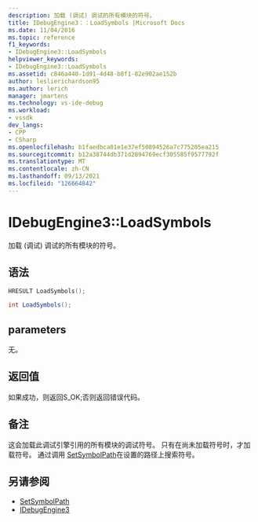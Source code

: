 ```yaml
---
description: 加载 (调试) 调试的所有模块的符号。
title: IDebugEngine3：：LoadSymbols |Microsoft Docs
ms.date: 11/04/2016
ms.topic: reference
f1_keywords:
- IDebugEngine3::LoadSymbols
helpviewer_keywords:
- IDebugEngine3::LoadSymbols
ms.assetid: c846a440-1d91-4d48-b8f1-82e902ae152b
author: leslierichardson95
ms.author: lerich
manager: jmartens
ms.technology: vs-ide-debug
ms.workload:
- vssdk
dev_langs:
- CPP
- CSharp
ms.openlocfilehash: b1faedbca01e1e37ef50894526a7c775205ea215
ms.sourcegitcommit: b12a38744db371d2894769ecf305585f9577792f
ms.translationtype: MT
ms.contentlocale: zh-CN
ms.lasthandoff: 09/13/2021
ms.locfileid: "126664842"
---
```

# <a name="idebugengine3loadsymbols"></a>IDebugEngine3::LoadSymbols
加载 (调试) 调试的所有模块的符号。

## <a name="syntax"></a>语法

```cpp
HRESULT LoadSymbols();
```

```csharp
int LoadSymbols();
```

## <a name="parameters"></a>parameters
 无。

## <a name="return-value"></a>返回值
 如果成功，则返回S_OK;否则返回错误代码。

## <a name="remarks"></a>备注
 这会加载此调试引擎引用的所有模块的调试符号。 只有在尚未加载符号时，才加载符号。 通过调用 [SetSymbolPath](../../../extensibility/debugger/reference/idebugengine3-setsymbolpath.md)在设置的路径上搜索符号。

## <a name="see-also"></a>另请参阅
- [SetSymbolPath](../../../extensibility/debugger/reference/idebugengine3-setsymbolpath.md)
- [IDebugEngine3](../../../extensibility/debugger/reference/idebugengine3.md)
